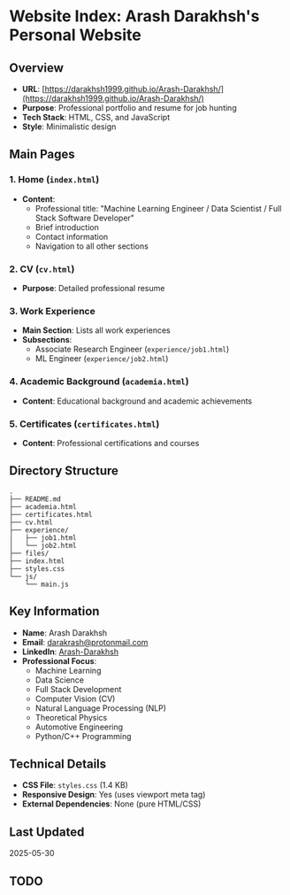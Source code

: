 # Website Index: Arash Darakhsh's Personal Website

## Overview
- **URL**: [https://darakhsh1999.github.io/Arash-Darakhsh/](https://darakhsh1999.github.io/Arash-Darakhsh/)
- **Purpose**: Professional portfolio and resume for job hunting
- **Tech Stack**: HTML, CSS, and JavaScript
- **Style**: Minimalistic design

## Main Pages

### 1. Home (`index.html`)
- **Content**:
  - Professional title: "Machine Learning Engineer / Data Scientist / Full Stack Software Developer"
  - Brief introduction
  - Contact information
  - Navigation to all other sections

### 2. CV (`cv.html`)
- **Purpose**: Detailed professional resume

### 3. Work Experience
- **Main Section**: Lists all work experiences
- **Subsections**:
  - Associate Research Engineer (`experience/job1.html`)
  - ML Engineer (`experience/job2.html`)

### 4. Academic Background (`academia.html`)
- **Content**: Educational background and academic achievements

### 5. Certificates (`certificates.html`)
- **Content**: Professional certifications and courses

## Directory Structure
```
.
├── README.md
├── academia.html
├── certificates.html
├── cv.html
├── experience/
│   ├── job1.html
│   └── job2.html
├── files/
├── index.html
├── styles.css
└── js/
    └── main.js
```

## Key Information
- **Name**: Arash Darakhsh
- **Email**: darakrash@protonmail.com
- **LinkedIn**: [Arash-Darakhsh](https://www.linkedin.com/in/arash-darakhsh/)
- **Professional Focus**:
  - Machine Learning
  - Data Science
  - Full Stack Development
  - Computer Vision (CV)
  - Natural Language Processing (NLP)
  - Theoretical Physics
  - Automotive Engineering
  - Python/C++ Programming

## Technical Details
- **CSS File**: `styles.css` (1.4 KB)
- **Responsive Design**: Yes (uses viewport meta tag)
- **External Dependencies**: None (pure HTML/CSS)

## Last Updated
2025-05-30


## TODO